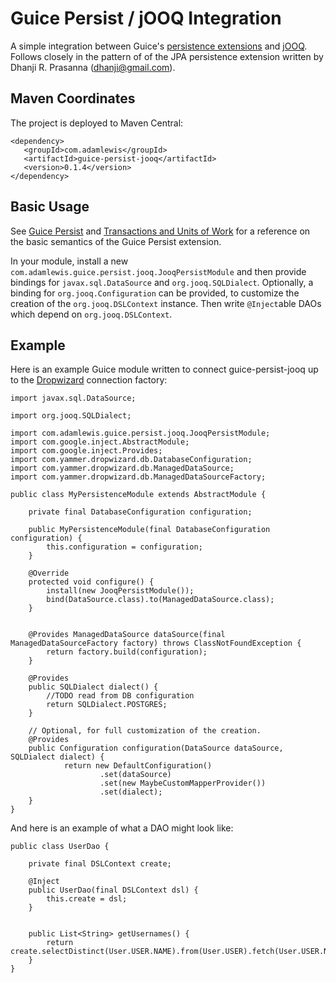 # Guice Persist / jOOQ Integration

A simple integration between Guice's [persistence extensions](https://code.google.com/p/google-guice/wiki/GuicePersist) and [jOOQ](http://jooq.org/).  Follows closely in the pattern of of the JPA persistence extension written by Dhanji R. Prasanna (dhanji@gmail.com).

## Maven Coordinates

The project is deployed to Maven Central:

	<dependency>
	   <groupId>com.adamlewis</groupId>
	   <artifactId>guice-persist-jooq</artifactId>
	   <version>0.1.4</version>
	</dependency>

## Basic Usage
See [Guice Persist](https://github.com/google/guice/wiki/GuicePersist) and [Transactions and Units of Work](https://github.com/google/guice/wiki/Transactions) for a reference on the basic semantics of the Guice Persist extension.

In your module, install a new `com.adamlewis.guice.persist.jooq.JooqPersistModule` and then provide bindings for `javax.sql.DataSource` and `org.jooq.SQLDialect`. Optionally, a binding for `org.jooq.Configuration` can be provided, to customize the creation of the `org.jooq.DSLContext` instance. Then write `@Inject`able DAOs which depend on `org.jooq.DSLContext`.

## Example

Here is an example Guice module written to connect guice-persist-jooq up to the [Dropwizard](https://dropwizard.github.io/dropwizard/) connection factory:

	import javax.sql.DataSource;

	import org.jooq.SQLDialect;

	import com.adamlewis.guice.persist.jooq.JooqPersistModule;
	import com.google.inject.AbstractModule;
	import com.google.inject.Provides;
	import com.yammer.dropwizard.db.DatabaseConfiguration;
	import com.yammer.dropwizard.db.ManagedDataSource;
	import com.yammer.dropwizard.db.ManagedDataSourceFactory;

	public class MyPersistenceModule extends AbstractModule {

		private final DatabaseConfiguration configuration;
		
		public MyPersistenceModule(final DatabaseConfiguration configuration) {
			this.configuration = configuration;
		}
		
		@Override
		protected void configure() {
			install(new JooqPersistModule());
			bind(DataSource.class).to(ManagedDataSource.class);
		}
		

		@Provides ManagedDataSource dataSource(final ManagedDataSourceFactory factory) throws ClassNotFoundException {
			return factory.build(configuration);
		}
		
		@Provides
		public SQLDialect dialect() {
			//TODO read from DB configuration
			return SQLDialect.POSTGRES;
		}		
		
		// Optional, for full customization of the creation.
		@Provides
		public Configuration configuration(DataSource dataSource, SQLDialect dialect) {
		        return new DefaultConfiguration()
                        .set(dataSource)
                        .set(new MaybeCustomMapperProvider())
                        .set(dialect);
		}
 	}

And here is an example of what a DAO might look like:

	public class UserDao {

		private final DSLContext create;
		
		@Inject
		public UserDao(final DSLContext dsl) {
			this.create = dsl;
		}
		
		
		public List<String> getUsernames() {
			return create.selectDistinct(User.USER.NAME).from(User.USER).fetch(User.USER.NAME);
		}	
	}
